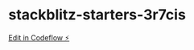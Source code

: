 # stackblitz-starters-3r7cis

[Edit in Codeflow ⚡️](https://stackblitz.com/~/github.com/KotelC/stackblitz-starters-3r7cis)